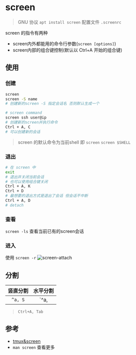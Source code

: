 # screen

> GNU 协议 `apt install screen`
> 配置文件 `.screenrc`

screen 的指令有两种
- screen内外都能用的命令行参数(`screen [options]`)
- screen内部的组合键控制(默认以 Ctrl+A 开始的组合键)

## 使用

### 创建

```bash
screen
screen -S name
# 创建新的screen -S 指定会话名 否则默认生成一个

# screen command
screen ssh user@ip
# 创建新的screen并执行命令
Ctrl + A, C
# 可以创建新的会话
```

> screen 的默认命令为当前shell 即 `screen` `screen $SHELL`

### 退出

```bash
# 在 screen 中
exit
# 退出并关闭当前会话
# 也可以使用组合键关闭
Ctrl + A, K
Ctrl + D
# 最想要的退出方式是退出了会话 但会话不中断
Ctrl + A, D
# detach
```

### 查看

`screen -ls` 查看当前已有的screen会话

### 进入

使用 `screen -r`
![screen-attach](/images/screen-reattach.png)

## 分割

|竖直分割|水平分割|
|:-:|:-:|
|`^a, S`|`^a, |`|

> `Ctrl+A, Tab`

## 参考

- [tmux&screen](https://qianxu.run/2021/03/28/tmux-vs-screen/)
- `man screen` 查看更多